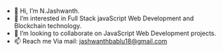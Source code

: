 - 👋 Hi, I’m N.Jashwanth.
- 👀 I’m interested in Full Stack javaScript Web Development and Blockchain technology.
- 💞️ I’m looking to collaborate on JavaScript Web Development projects.
- 📫 Reach me Via mail: jashwanthbablu18@gmail.com

<!---
Jashwanthbablu18/Jashwanthbablu18 is a ✨ special ✨ repository because its `README.md` (this file) appears on your GitHub profile.
You can click the Preview link to take a look at your changes.
--->
